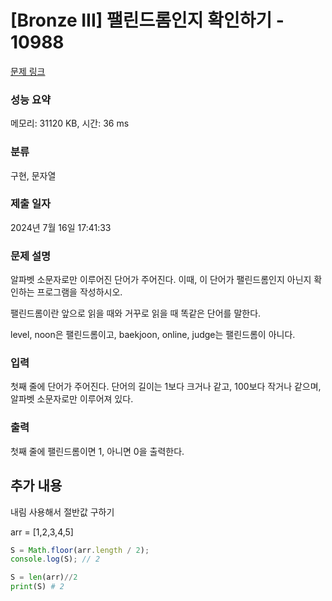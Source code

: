 # [Bronze III] 팰린드롬인지 확인하기 - 10988

[문제 링크](https://www.acmicpc.net/problem/10988)

### 성능 요약

메모리: 31120 KB, 시간: 36 ms

### 분류

구현, 문자열

### 제출 일자

2024년 7월 16일 17:41:33

### 문제 설명

<p>알파벳 소문자로만 이루어진 단어가 주어진다. 이때, 이 단어가 팰린드롬인지 아닌지 확인하는 프로그램을 작성하시오.</p>

<p>팰린드롬이란 앞으로 읽을 때와 거꾸로 읽을 때 똑같은 단어를 말한다. </p>

<p>level, noon은 팰린드롬이고, baekjoon, online, judge는 팰린드롬이 아니다.</p>

### 입력

 <p>첫째 줄에 단어가 주어진다. 단어의 길이는 1보다 크거나 같고, 100보다 작거나 같으며, 알파벳 소문자로만 이루어져 있다.</p>

### 출력

 <p>첫째 줄에 팰린드롬이면 1, 아니면 0을 출력한다.</p>

## 추가 내용

내림 사용해서 절반값 구하기

arr = [1,2,3,4,5]

```javascript
S = Math.floor(arr.length / 2);
console.log(S); // 2
```

```python
S = len(arr)//2
print(S) # 2
```
